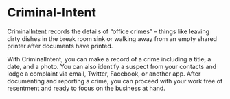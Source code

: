 # Criminal-Intent

CriminalIntent records the details of “office crimes” – things like leaving
dirty dishes in the break room sink or walking away from an empty shared
printer after documents have printed.

With CriminalIntent, you can make a record of a crime including a title, a
date, and a photo. You can also identify a suspect from your contacts and
lodge a complaint via email, Twitter, Facebook, or another app. After
documenting and reporting a crime, you can proceed with your work free of
resentment and ready to focus on the business at hand.
